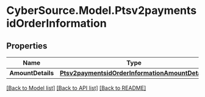 # CyberSource.Model.Ptsv2paymentsidOrderInformation
## Properties

Name | Type | Description | Notes
------------ | ------------- | ------------- | -------------
**AmountDetails** | [**Ptsv2paymentsidOrderInformationAmountDetails**](Ptsv2paymentsidOrderInformationAmountDetails.md) |  | [optional] 

[[Back to Model list]](../README.md#documentation-for-models) [[Back to API list]](../README.md#documentation-for-api-endpoints) [[Back to README]](../README.md)

